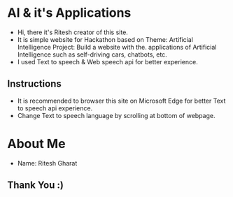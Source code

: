# AI & it's Applications
* Hi, there it's Ritesh creator of this site.
* It is simple website for Hackathon based on Theme: Artificial Intelligence Project: Build a website with the. applications of Artificial Intelligence such as self-driving cars, chatbots, etc.
* I used Text to speech & Web speech api for better experience.

## Instructions
* It is recommended to browser this site on Microsoft Edge for better Text to speech api experience.
* Change Text to speech language by scrolling at bottom of webpage.

# About Me
* Name: Ritesh Gharat


## Thank You :)


